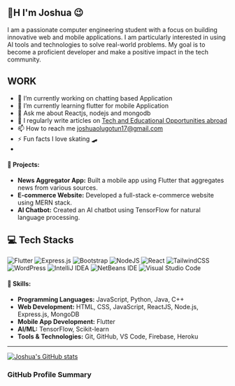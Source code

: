 

<h2> 👋H I'm Joshua 😉</h2>
<p>
I am a passionate computer engineering student with a focus on building innovative web and mobile applications. I am particularly interested in using AI tools and technologies to solve real-world problems. My goal is to become a proficient developer and make a positive impact in the tech community.
</p>

## WORK
- 🔭 I’m currently working on chatting based Application 
- 🌱 I’m currently learning flutter for mobile Application 
- 💬 Ask me about Reactjs, nodejs and mongodb
- 📝 I regularly write articles on  [Tech and Educational Opportunities abroad](https://medium.com/@joshuaolugotun17)
- 📫 How to reach me joshuaolugotun17@gmail.com
- ⚡ Fun facts  I love skating 🛹
- 
#### 💼 Projects:
- **News Aggregator App:** Built a mobile app using Flutter that aggregates news from various sources.
- **E-commerce Website:** Developed a full-stack e-commerce website using MERN stack.
- **AI Chatbot:** Created an AI chatbot using TensorFlow for natural language processing.

##  💻 Tech Stacks
  ![Flutter](https://img.shields.io/badge/Flutter-%2302569B.svg?style=for-the-badge&logo=Flutter&logoColor=white)
  ![Express.js](https://img.shields.io/badge/express.js-%23404d59.svg?style=for-the-badge&logo=express&logoColor=%2361DAFB)
  ![Bootstrap](https://img.shields.io/badge/bootstrap-%238511FA.svg?style=for-the-badge&logo=bootstrap&logoColor=white)
  ![NodeJS](https://img.shields.io/badge/node.js-6DA55F?style=for-the-badge&logo=node.js&logoColor=white)
  ![React](https://img.shields.io/badge/react-%2320232a.svg?style=for-the-badge&logo=react&logoColor=%2361DAFB)
![TailwindCSS](https://img.shields.io/badge/tailwindcss-%2338B2AC.svg?style=for-the-badge&logo=tailwind-css&logoColor=white)
![WordPress](https://img.shields.io/badge/WordPress-%23117AC9.svg?style=for-the-badge&logo=WordPress&logoColor=white)
![IntelliJ IDEA](https://img.shields.io/badge/IntelliJIDEA-000000.svg?style=for-the-badge&logo=intellij-idea&logoColor=white)
![NetBeans IDE](https://img.shields.io/badge/NetBeansIDE-1B6AC6.svg?style=for-the-badge&logo=apache-netbeans-ide&logoColor=white)
![Visual Studio Code](https://img.shields.io/badge/Visual%20Studio%20Code-0078d7.svg?style=for-the-badge&logo=visual-studio-code&logoColor=white)

#### 🚀 Skills:
- **Programming Languages:** JavaScript, Python, Java, C++
- **Web Development:** HTML, CSS, JavaScript, ReactJS, Node.js, Express.js, MongoDB
- **Mobile App Development:** Flutter
- **AI/ML:** TensorFlow, Scikit-learn
- **Tools & Technologies:** Git, GitHub, VS Code, Firebase, Heroku
---

[![Joshua's GitHub stats](https://github-readme-stats.vercel.app/api?username=BigJoe17)](https://github.com/BigJoe17/github-readme-stats)

### GitHub Profile Summary






<!--
#### 🎯 Goals:
- To become a proficient developer in the next 4 months.
- To build a revolutionary application that will change how we do things, especially in Africa.

#### 🌟 Interests:
- Mathematics, Physics, Computer Science, History, Literature
- Tech founders, Entrepreneurship, Christian faith

#### 🏆 Achievements:
- Ran an agency that helps students study abroad.
- Published several articles on tech and entrepreneurship.

#### ✉️ Contact Me:
- Email: [your-email@example.com](mailto:your-email@example.com)
- LinkedIn: [Your LinkedIn Profile](https://www.linkedin.com/in/your-profile)

---

-->
